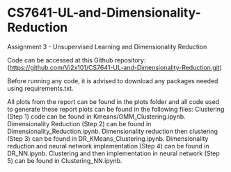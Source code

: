 # CS7641-UL-and-Dimensionality-Reduction

Assignment 3 - Unsupervised Learning and Dimensionality Reduction

Code can be accessed at this Github repository: (https://github.com/Vi2x101/CS7641-UL-and-Dimensionality-Reduction.git)

Before running any code, it is advised to download any packages needed using requirements.txt.

All plots from the report can be found in the plots folder and all code used to generate these report plots can be found in the following files: Clustering (Step 1) code can be found in Kmeans/GMM_Clustering.ipynb. Dimensionality Reduction (Step 2) can be found in Dimensionality_Reduction.ipynb. Dimensionality reduction then clustering (Step 3) can be found in DR_KMeans_Clustering.ipynb. Dimensionality reduction and neural network implementation (Step 4) can be found in DR_NN.ipynb. Clustering and then implementation in neural network (Step 5) can be found in Clustering_NN.ipynb.
